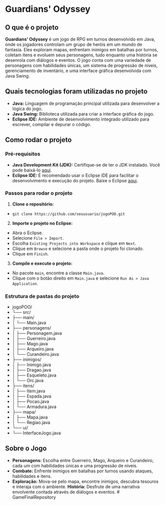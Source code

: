 <h1>Guardians' Odyssey</h1>

<h2>O que é o projeto</h2>

<b>Guardians' Odyssey</b> é um jogo de RPG em turnos desenvolvido em Java, onde os jogadores controlam um grupo de heróis em um mundo de fantasia. Eles exploram mapas, enfrentam inimigos em batalhas por turnos, coletam itens e evoluem seus personagens, tudo enquanto uma história se desenrola com diálogos e eventos. O jogo conta com uma variedade de personagens com habilidades únicas, um sistema de progressão de níveis, gerenciamento de inventário, e uma interface gráfica desenvolvida com Java Swing.

<h2>Quais tecnologias foram utilizadas no projeto</h2>

- <b>Java:</b> Linguagem de programação principal utilizada para desenvolver a lógica do jogo.
- <b>Java Swing:</b> Biblioteca utilizada para criar a interface gráfica do jogo.
- <b>Eclipse IDE:</b> Ambiente de desenvolvimento integrado utilizado para escrever, compilar e depurar o código.

<h2>Como rodar o projeto</h2>

<h3>Pré-requisitos</h3>

- <b>Java Development Kit (JDK):</b> Certifique-se de ter o JDK instalado. Você pode baixá-lo [aqui](https://www.oracle.com/java/technologies/downloads/?er=221886#javasejdk).
- <b>Eclipse IDE:</b> É recomendado usar o Eclipse IDE para facilitar o desenvolvimento e execução do projeto. Baixe o Eclipse [aqui](https://www.eclipse.org/downloads/).

<h3>Passos para rodar o projeto</h3>

1. <b>Clone o repositório:</b>

- `git clone https://github.com/seuusuario/jogoPOO.git`

2. <b>Importe o projeto no Eclipse:</b>

-   Abra o Eclipse.
-   Selecione `File > Import`.
-   Escolha `Existing Projects into Workspace` e clique em `Next`.
-   Clique em `Browse` e selecione a pasta onde o projeto foi clonado.
-   Clique em `Finish`.

3. <b>Compile e execute o projeto:</b>

-   No pacote `main`, encontre a classe `Main.java`.
-   Clique com o botão direito em `Main.java` e selecione `Run As > Java Application`.

<h3>Estrutura de pastas do projeto</h3>

- jogoPOO/
- └── src/
- ├── main/
- │ └── Main.java
- ├── personagens/
- │ ├── Personagem.java
- │ ├── Guerreiro.java
- │ ├── Mago.java
- │ ├── Arqueiro.java
- │ └── Curandeiro.java
- ├── inimigos/
- │ ├── Inimigo.java
- │ ├── Dragao.java
- │ ├── Esqueleto.java
- │ └── Orc.java
- ├── itens/
- │ ├── Item.java
- │ ├── Espada.java
- │ ├── Pocao.java
- │ └── Armadura.java
- ├── mapa/
- │ ├── Mapa.java
- │ └── Regiao.java
- └── ui/
- └── InterfaceJogo.java

<h2>Sobre o Jogo</h2>

-   <b>Personagens:</b> Escolha entre Guerreiro, Mago, Arqueiro e Curandeiro, cada um com habilidades únicas e uma progressão de níveis.
-   <b>Combate:</b> Enfrente inimigos em batalhas por turnos usando ataques, habilidades e itens.
-   <b>Exploração:</b> Mova-se pelo mapa, encontre inimigos, descubra tesouros e interaja com o ambiente.
    <b>História:</b> Desfrute de uma narrativa envolvente contada através de diálogos e eventos.
#   G a m e F i n a l R e p o s i t o r y  
 